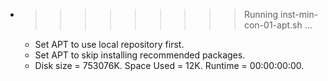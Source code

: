 * >>>>>>>>> Running inst-min-con-01-apt.sh ...
  * Set APT to use local repository first.
  * Set APT to skip installing recommended packages.
  * Disk size = 753076K. Space Used = 12K. Runtime = 00:00:00:00.
